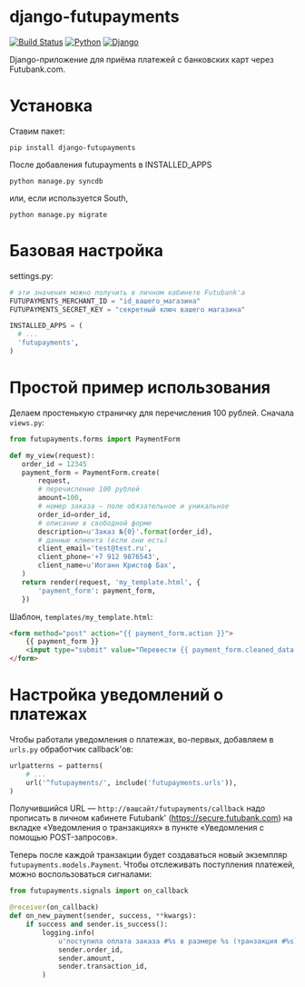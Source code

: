 django-futupayments
===================

[![Build Status](https://travis-ci.org/Futubank/django-futupayments.svg?branch=master)](https://travis-ci.org/Futubank/django-futupayments)
[![Python](http://img.shields.io/badge/python-2.7,%203.2,%203.3,%203.4-blue.svg)](https://travis-ci.org/Futubank/django-futupayments)
[![Django](http://img.shields.io/badge/Django-1.3,%201.4,%201.5,%201.6-green.svg)](https://travis-ci.org/Futubank/django-futupayments)


Django-приложение для приёма платежей с банковских карт через Futubank.com.


Установка
=========
Ставим пакет:

```
pip install django-futupayments

```

После добавления futupayments в INSTALLED_APPS
```
python manage.py syncdb
```
или, если используется South,
```
python manage.py migrate
```

Базовая настройка
=================

settings.py:

```python
# эти значения можно получить в личном кабинете Futubank'а
FUTUPAYMENTS_MERCHANT_ID = "id_вашего_магазина"
FUTUPAYMENTS_SECRET_KEY = "секретный ключ вашего магазина"

INSTALLED_APPS = (
  # ...
  'futupayments',
)
```

Простой пример использования
============================
Делаем простенькую страничку для перечисления 100 рублей. Сначала `views.py`:

```python
from futupayments.forms import PaymentForm

def my_view(request):
   order_id = 12345
   payment_form = PaymentForm.create(
       request,
       # перечисление 100 рублей
       amount=100,
       # номер заказа – поле обязательное и уникальное
       order_id=order_id,
       # описание в свободной форме
       description=u'Заказ №{0}'.format(order_id),
       # данные клиента (если они есть)
       client_email='test@test.ru',
       client_phone='+7 912 9876543',
       client_name=u'Иоганн Кристоф Бах',
   )
   return render(request, 'my_template.html', {
       'payment_form': payment_form,
   })
```

Шаблон, `templates/my_template.html`:

```html
<form method="post" action="{{ payment_form.action }}">
    {{ payment_form }}
    <input type="submit" value="Перевести {{ payment_form.cleaned_data.amount }} {{ payment_form.cleaned_data.currency }} за заказ №{{ payment_form.cleaned_data.order_id }}">
</form>
```

Настройка уведомлений о платежах
================================
Чтобы работали уведомления о платежах, во-первых, добавляем в `urls.py` обработчик callback'ов:

```python
urlpatterns = patterns(
    # ...
    url('^futupayments/', include('futupayments.urls')),
)
```

Получившийся URL — `http://вашсайт/futupayments/callback` надо прописать в личном кабинете Futubank'
(https://secure.futubank.com) на вкладке «Уведомления о транзакциях» в пункте «Уведомления с помощью POST-запросов».

Теперь после каждой транзакции будет создаваться новый экземпляр `futupayments.models.Payment`. Чтобы отслеживать
поступления платежей, можно воспользоваться сигналами:

```python
from futupayments.signals import on_callback

@receiver(on_callback)
def on_new_payment(sender, success, **kwargs):
    if success and sender.is_success():
        logging.info(
            u'поступила оплата заказа #%s в размере %s (транзакция #%s)',
            sender.order_id,
            sender.amount,
            sender.transaction_id,
        )

```
